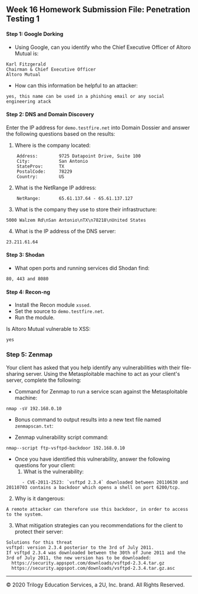 ## Week 16 Homework Submission File: Penetration Testing 1

#### Step 1: Google Dorking


- Using Google, can you identify who the Chief Executive Officer of Altoro Mutual is:
```
Karl Fitzgerald
Chairman & Chief Executive Officer
Altoro Mutual
```

- How can this information be helpful to an attacker:
```
yes, this name can be used in a phishing email or any social engineering atack
```

#### Step 2: DNS and Domain Discovery

Enter the IP address for `demo.testfire.net` into Domain Dossier and answer the following questions based on the results:

  1. Where is the company located: 
```
    Address:        9725 Datapoint Drive, Suite 100
    City:           San Antonio
    StateProv:      TX
    PostalCode:     78229
    Country:        US
```

  2. What is the NetRange IP address:
```
    NetRange:       65.61.137.64 - 65.61.137.127
```

  3. What is the company they use to store their infrastructure:
```
5000 Walzem Rd\nSan Antonio\nTX\n78218\nUnited States
```

  4. What is the IP address of the DNS server:
```
23.211.61.64
```

#### Step 3: Shodan

- What open ports and running services did Shodan find:
```
80, 443 and 8080
```

#### Step 4: Recon-ng

- Install the Recon module `xssed`. 
- Set the source to `demo.testfire.net`. 
- Run the module. 

Is Altoro Mutual vulnerable to XSS: 
```
yes
```

### Step 5: Zenmap

Your client has asked that you help identify any vulnerabilities with their file-sharing server. Using the Metasploitable machine to act as your client's server, complete the following:

- Command for Zenmap to run a service scan against the Metasploitable machine: 
```
nmap -sV 192.168.0.10
```

- Bonus command to output results into a new text file named `zenmapscan.txt`:

- Zenmap vulnerability script command: 

```
nmap--script ftp-vsftpd-backdoor 192.168.0.10
```

- Once you have identified this vulnerability, answer the following questions for your client:
  1. What is the vulnerability:
```
      - CVE-2011-2523: `vsftpd 2.3.4` downloaded between 20110630 and 20110703 contains a backdoor which opens a shell on port 6200/tcp.
```

  2. Why is it dangerous:
```
A remote attacker can therefore use this backdoor, in order to access to the system.
```

  3. What mitigation strategies can you recommendations for the client to protect their server:
```
Solutions for this threat 
vsftpd: version 2.3.4 posterior to the 3rd of July 2011.
If vsftpd 2.3.4 was downloaded between the 30th of June 2011 and the 3rd of July 2011, the new version has to be downloaded:
  https://security.appspot.com/downloads/vsftpd-2.3.4.tar.gz
  https://security.appspot.com/downloads/vsftpd-2.3.4.tar.gz.asc
```

---
© 2020 Trilogy Education Services, a 2U, Inc. brand. All Rights Reserved.  


